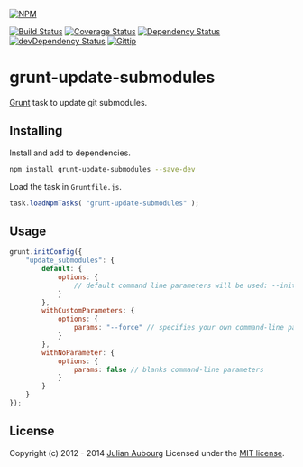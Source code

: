 [![NPM](https://nodei.co/npm/grunt-update-submodules.png?downloads=true&stars=true)](https://www.npmjs.org/package/grunt-update-submodules)

[![Build Status](https://travis-ci.org/jaubourg/grunt-update-submodules.svg?branch=master)](https://travis-ci.org/jaubourg/grunt-update-submodules)
[![Coverage Status](https://img.shields.io/coveralls/jaubourg/grunt-update-submodules.svg)](https://coveralls.io/r/jaubourg/grunt-update-submodules)
[![Dependency Status](https://david-dm.org/jaubourg/grunt-update-submodules.svg)](https://david-dm.org/jaubourg/grunt-update-submodules)
[![devDependency Status](https://david-dm.org/jaubourg/grunt-update-submodules/dev-status.svg)](https://david-dm.org/jaubourg/grunt-update-submodules#info=devDependencies)
[![Gittip](https://img.shields.io/gittip/jaubourg.svg)](https://www.gittip.com/jaubourg/)

# grunt-update-submodules

[Grunt](http://gruntjs.com/) task to update git submodules.

## Installing

Install and add to dependencies.
```sh
npm install grunt-update-submodules --save-dev
```

Load the task in `Gruntfile.js`.
```javascript
task.loadNpmTasks( "grunt-update-submodules" );
```

## Usage

```javascript
grunt.initConfig({
	"update_submodules": {
		default: {
			options: {
				// default command line parameters will be used: --init --recursive
			}
		},
		withCustomParameters: {
			options: {
				params: "--force" // specifies your own command-line parameters
			}
		},
		withNoParameter: {
			options: {
				params: false // blanks command-line parameters
			}
		}
	}
});
```

## License

Copyright (c) 2012 - 2014 [Julian Aubourg](mailto:j@ubourg.net)
Licensed under the [MIT license](https://raw.githubusercontent.com/jaubourg/grunt-update-submodules/master/LICENSE-MIT).
